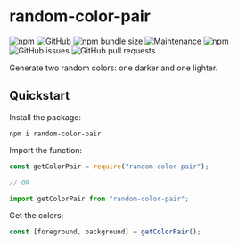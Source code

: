 # random-color-pair

![npm](https://img.shields.io/npm/v/random-color-pair) ![GitHub](https://img.shields.io/github/license/benrosen/random-color-pair) ![npm bundle size](https://img.shields.io/bundlephobia/min/random-color-pair) ![Maintenance](https://img.shields.io/maintenance/yes/2020) ![npm](https://img.shields.io/npm/dw/random-color-pair) ![GitHub issues](https://img.shields.io/github/issues-raw/benrosen/random-color-pair) ![GitHub pull requests](https://img.shields.io/github/issues-pr-raw/benrosen/random-color-pair)

Generate two random colors: one darker and one lighter.

## Quickstart

Install the package:

```
npm i random-color-pair
```

Import the function:

```javascript
const getColorPair = require("random-color-pair");

// OR

import getColorPair from "random-color-pair";
```

Get the colors:

```javascript
const [foreground, background] = getColorPair();
```
